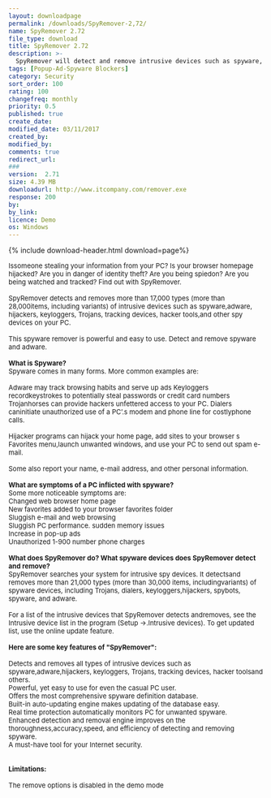 ```yaml
---
layout: downloadpage
permalink: /downloads/SpyRemover-2,72/
name: SpyRemover 2.72
file_type: download
title: SpyRemover 2.72
description: >-
  SpyRemover will detect and remove intrusive devices such as spyware, adware, keyloggers, Trojans
tags: [Popup-Ad-Spyware Blockers]
category: Security
sort_order: 100
rating: 100
changefreq: monthly
priority: 0.5
published: true
create_date: 
modified_date: 03/11/2017
created_by: 
modified_by: 
comments: true
redirect_url: 
### 
version:  2.71
size: 4.39 MB
downloadurl: http://www.itcompany.com/remover.exe
response: 200
by: 
by_link: 
licence: Demo 
os: Windows
---
```


{% include download-header.html download=page%}

<p style="fix-download-text !important">
<p><font size="2">Issomeone stealing your information from your PC? Is your browser homepage hijacked? Are you in danger of identity theft? Are you being spiedon? Are you being watched and tracked? Find out with SpyRemover.<br />
<br />
SpyRemover detects and removes more than 17,000 types (more than 28,000items, including variants) of intrusive devices such as spyware,adware, hijackers, keyloggers, Trojans, tracking devices, hacker tools,and other spy devices on your PC. <br />
<br />
This spyware remover is powerful and easy to use. Detect and remove spyware and adware.<br />
<br />
<strong>What is Spyware?</strong> <br />
Spyware comes in many forms. More common examples are: <br />
<br />
Adware may track browsing habits and serve up ads Keyloggers recordkeystrokes to potentially steal passwords or credit card numbers Trojanhorses can provide hackers unfettered access to your PC. Dialers caninitiate unauthorized use of a PC’.s modem and phone line for costlyphone calls.<br />
<br />
Hijacker programs can hijack your home page, add sites to your browser s Favorites menu,launch unwanted windows, and use your PC to send out spam </font><font size="2">e-mail</font></a><font size="2">. <br />
<br />
Some also report your name, e-mail address, and other personal information. <br />
<br />
<strong>What are symptoms of a PC inflicted with spyware?</strong> <br />
Some more noticeable symptoms are:<br />
Changed web browser home page <br />
New favorites added to your browser favorites folder <br />
Sluggish e-mail and web browsing <br />
Sluggish PC performance. sudden memory issues <br />
Increase in pop-up ads<br />
Unauthorized 1-900 number phone charges<br />
<br />
<strong>What does SpyRemover do? What spyware devices does SpyRemover detect and remove?</strong><br />
SpyRemover searches your system for intrusive spy devices. It detectsand removes more than 21,000 types (more than 30,000 items, includingvariants) of spyware devices, including Trojans, dialers, keyloggers,hijackers, spybots, spyware, and adware. <br />
<br />
For a list of the intrusive devices that SpyRemover detects andremoves, see the Intrusive device list in the program (Setup -&gt;.Intrusive devices). To get updated list, use the online update feature.<br />
<br />
<span><strong>Here are some key features of "SpyRemover":</strong></span><br />
<br />
Detects and removes all types of intrusive devices such as spyware,adware,hijackers, keyloggers, Trojans, tracking devices, hacker toolsand others. <br />
Powerful, yet easy to use for even the casual PC user. <br />
Offers the most comprehensive spyware definition database. <br />
Built-in auto-updating engine makes updating of the database easy. <br />
Real time protection automatically monitors PC for unwanted spyware. <br />
Enhanced detection and removal engine improves on the thoroughness,accuracy,speed, and efficiency of detecting and removing spyware. <br />
A must-have tool for your Internet security.<br />
<br />
<br />
<span><strong>Limitations:</strong></span><br />
<br />
The remove options is disabled in the demo mode</font></p></p>
